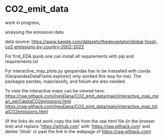 # CO2_emit_data

work in progress,

analysing the emissiosn data 

data source: https://www.kaggle.com/datasets/thedevastator/global-fossil-co2-emissions-by-country-2002-2022

For first_EDA.ipynb one can install all requirements with pip and requirements.txt

For interactive_map_plots.py geopandas has to be instsalled with conda (GeopandasDataFrame.explore() only worked this way for me). The packages pandas, mapclassify, and folium are also needed.

To view the interactive maps can be viewed here:  
https://raw.githack.com/InesDana/CO2_emit_data/main/interactive_map_mean_perCapitaCO2emissions.html  
https://raw.githack.com/InesDana/CO2_emit_data/main/interactive_map_totalCO2emissions.html

(If the links do not work copy the link from the raw html file (in the broeser line) and replace 'https://github.com' with 'https://raw.githack.com' and delete '/blob' or past the link in the webpage of https://raw.githack.com)
